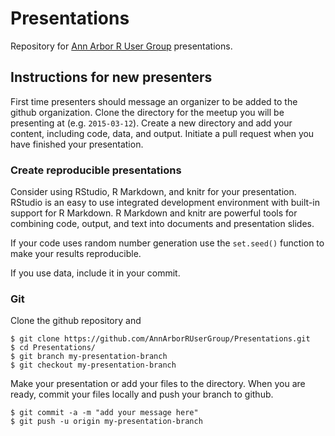 # Presentations

Repository for [Ann Arbor R User Group](http://www.meetup.com/Ann-Arbor-R-User-Group/) presentations.

## Instructions for new presenters

First time presenters should message an organizer to be added to the github organization. Clone the directory for the meetup you will be presenting at (e.g. `2015-03-12`). Create a new directory and add your content, including code, data, and output. Initiate a pull request when you have finished your presentation.

### Create reproducible presentations

Consider using RStudio, R Markdown, and knitr for your presentation. RStudio is an easy to use integrated development environment with built-in support for R Markdown. R Markdown and knitr are powerful tools for combining code, output, and text into documents and presentation slides.

If your code uses random number generation use the `set.seed()` function to make your results reproducible.

If you use data, include it in your commit.

### Git

Clone the github repository and 

    $ git clone https://github.com/AnnArborRUserGroup/Presentations.git
    $ cd Presentations/
    $ git branch my-presentation-branch
    $ git checkout my-presentation-branch

Make your presentation or add your files to the directory. When you are ready, commit your files locally and push your branch to github.

    $ git commit -a -m "add your message here"
    $ git push -u origin my-presentation-branch